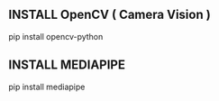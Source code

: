 ## INSTALL OpenCV ( Camera Vision )
pip install opencv-python

## INSTALL MEDIAPIPE
pip install mediapipe
